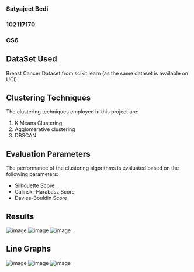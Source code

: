 
### Satyajeet Bedi <br>
### 102117170  <br>
### CS6
## DataSet Used
Breast Cancer Dataset from scikit learn (as the same dataset is available on UCI)

## Clustering Techniques

The clustering techniques employed in this project are:

1. K Means Clustering
2. Agglomerative clustering
3. DBSCAN

## Evaluation Parameters

The performance of the clustering algorithms is evaluated based on the following parameters:

- Silhouette Score
- Calinski-Harabasz Score
- Davies-Bouldin Score

## Results
![image](https://github.com/SATYAJEETBEDI/Satyajeet_Clustering/assets/99906282/77041b3e-8b6f-452e-9505-f9a0767723c8)
![image](https://github.com/SATYAJEETBEDI/Satyajeet_Clustering/assets/99906282/cd7a432c-80d2-470f-a7f4-337e0d12a091)
![image](https://github.com/SATYAJEETBEDI/Satyajeet_Clustering/assets/99906282/f2bcfa63-8c2f-4f68-821c-77e511986d8d)


## Line Graphs

![image](https://github.com/SATYAJEETBEDI/Satyajeet_Clustering/assets/99906282/1e60b512-7578-44d1-b2d4-165768dfabdc)
![image](https://github.com/SATYAJEETBEDI/Satyajeet_Clustering/assets/99906282/2e8c404c-1e78-4b2c-96bb-02b3bd161fe6)
![image](https://github.com/SATYAJEETBEDI/Satyajeet_Clustering/assets/99906282/a78bbfca-b4aa-492c-9664-0f6f6507fac7)



